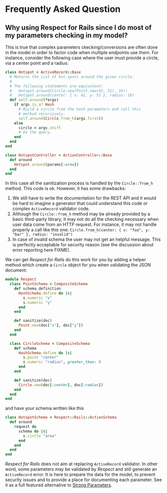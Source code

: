 # Frequently Asked Question

## Why using Respect for Rails since I do most of my parameters checking in my model?

This is true that complex parameters ckecking/conversions are often done in the model in
order to factor code when multiple endpoints use them. For instance, consider the following
case where the user must provide a circle, via a center point and a radius:

```ruby
class Hotspot < ActiveRecord::Base
  # Returns the list of hot-spots around the given circle.
  #
  # The following statements are equivalent:
  #   Hotspot.around(Circle.new(Point.new(42, 51), 16))
  #   Hotspot.around(center: { x: 42, y: 51 }, radius: 16)
  def self.around(*args)
    if args.is_a? Hash
      # Build a circle from the hash parameters and call this
      # method recursively.
      self.around(Circle.from_h(args.first))
    else
      circle = args.shift
      # Do the query.
    end
  end
end

class HotspotController < ActionController::Base
  def around
    Hotspot.around(params[:area])
  end
end
```

In this case all the sanitization process is handled by the `Circle::from_h` method.  This code
is ok.  However, it has some drawbacks:

1. We still have to write the documentation for the REST API and it would be hard to imagine
   a generator that could understand this code or complex `ActiveRecord` validator code.
1. Although the `Circle::from_h` method may be already provided by a basic third-party library,
   it may not do all the checking necessary when user data come from an HTTP request.
   For instance, it may not handle properly a call like this one:
     `Circle.from_h(center: { x: "foo", y: "bar" }, radius: "invalid")`
1. In case of invalid schema the user may not get an helpful message.  This is perfectly
   acceptable for security reason (see the discussion about error reporting here FIXME).

We can get _Respect for Rails_ do this work for you by adding a helper method which create a
`Circle` object for you when validating the JSON document:

```ruby
module Respect
  class PointSchema < CompositeSchema
    def schema_definition
      HashSchema.define do |s|
        s.numeric "x"
        s.numeric "y"
      end
    end

    def sanitize(doc)
      Point.new(doc["x"], doc["y"])
    end
  end

  class CircleSchema < CompositeSchema
    def schema
      HashSchema.define do |s|
        s.point "center"
        s.numeric "radius", greater_than: 0
      end
    end

    def sanitize(doc)
      Circle.new(doc[:center], doc[:radius])
    end
  end
end
```

and have your schema written like this

```ruby
class HotspotSchema < Respect::Rails::ActionSchema
  def around
    request do
      schema do |s|
        s.circle "area"
      end
    end
  end
end
```

_Respect for Rails_ does not aim at replacing `ActiveRecord` validator. In other word, some
parameters may be validated by _Respect_ and still generate an `ActiveRecord` error. It is here
to prepare the data for the model, to prevent security issues and to provide a place for
documenting each parameter. See it as a full featured alternative to
[Strong Parameters](https://github.com/rails/strong_parameters).
